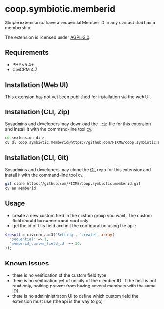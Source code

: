 # coop.symbiotic.memberid

Simple extension to have a sequential Member ID in any contact that has a membership.

The extension is licensed under [AGPL-3.0](LICENSE.txt).

## Requirements

* PHP v5.4+
* CiviCRM 4.7

## Installation (Web UI)

This extension has not yet been published for installation via the web UI.

## Installation (CLI, Zip)

Sysadmins and developers may download the `.zip` file for this extension and
install it with the command-line tool [cv](https://github.com/civicrm/cv).

```bash
cd <extension-dir>
cv dl coop.symbiotic.memberid@https://github.com/FIXME/coop.symbiotic.memberid/archive/master.zip
```

## Installation (CLI, Git)

Sysadmins and developers may clone the [Git](https://en.wikipedia.org/wiki/Git) repo for this extension and
install it with the command-line tool [cv](https://github.com/civicrm/cv).

```bash
git clone https://github.com/FIXME/coop.symbiotic.memberid.git
cv en memberid
```

## Usage

* create a new custom field in the custom group you want. The custom field should be numeric and read only
* get the id of this field and init the configuration using the api :

```php
$result = civicrm_api3('Setting', 'create', array(
  'sequential' => 1,
  'memberid_custom_field_id' => 26,
));
```

## Known Issues

* there is no verification of the custom field type
* there is no verification yet of unicity of the member ID (if the field is not read only, nothing prevent from having several members with the same ID)
* there is no admininistration UI to define which custom field the extension must use (the api is the way to go)

